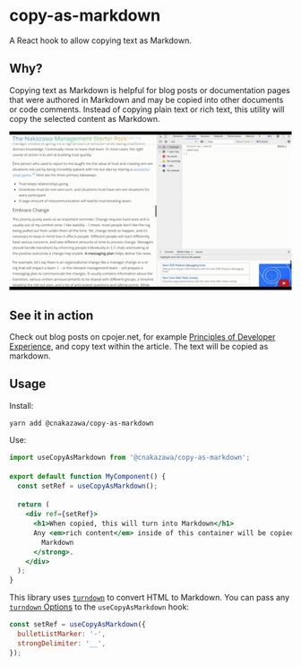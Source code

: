 # copy-as-markdown

A React hook to allow copying text as Markdown.

## Why?

Copying text as Markdown is helpful for blog posts or documentation pages that were authored in Markdown and may be copied into other documents or code comments. Instead of copying plain text or rich text, this utility will copy the selected content as Markdown.

![Example](https://raw.githubusercontent.com/cpojer/copy-as-markdown/main/example.gif)

## See it in action

Check out blog posts on cpojer.net, for example [Principles of Developer Experience](https://cpojer.net/posts/principles-of-devx), and copy text within the article. The text will be copied as markdown.

## Usage

Install:

```
yarn add @cnakazawa/copy-as-markdown
```

Use:

```jsx
import useCopyAsMarkdown from '@cnakazawa/copy-as-markdown';

export default function MyComponent() {
  const setRef = useCopyAsMarkdown();

  return (
    <div ref={setRef}>
      <h1>When copied, this will turn into Markdown</h1>
      Any <em>rich content</em> inside of this container will be copied as <strong>
        Markdown
      </strong>.
    </div>
  );
}
```

This library uses [`turndown`](https://github.com/domchristie/turndown) to convert HTML to Markdown. You can pass any [`turndown` Options](https://github.com/domchristie/turndown#options) to the `useCopyAsMarkdown` hook:

```jsx
const setRef = useCopyAsMarkdown({
  bulletListMarker: '-',
  strongDelimiter: '__',
});
```
